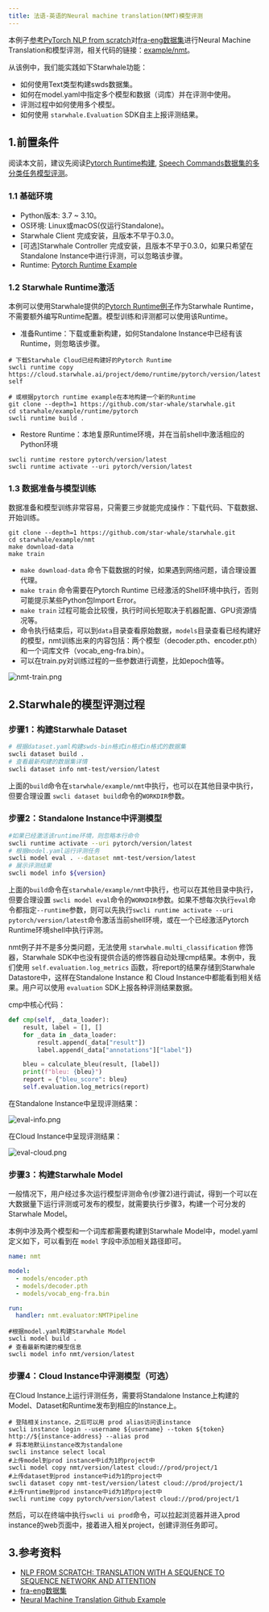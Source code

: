 ```yaml
---
title: 法语-英语的Neural machine translation(NMT)模型评测
---
```


本例子[参考PyTorch NLP from scratch](https://pytorch.org/tutorials/intermediate/seq2seq_translation_tutorial.html)对[fra-eng数据集](https://www.manythings.org/anki/fra-eng.zip)进行Neural Machine Translation和模型评测，相关代码的链接：[example/nmt](https://github.com/star-whale/starwhale/tree/main/example/nmt)。

从该例中，我们能实践如下Starwhale功能：

- 如何使用Text类型构建swds数据集。
- 如何在model.yaml中指定多个模型和数据（词库）并在评测中使用。
- 评测过程中如何使用多个模型。
- 如何使用 `starwhale.Evaluation` SDK自主上报评测结果。

## 1.前置条件

阅读本文前，建议先阅读[Pytorch Runtime构建](pytorch.md), [Speech Commands数据集的多分类任务模型评测](speech.md)。

### 1.1 基础环境

- Python版本: 3.7 ~ 3.10。
- OS环境: Linux或macOS(仅运行Standalone)。
- Starwhale Client 完成安装，且版本不早于0.3.0。
- [可选]Starwhale Controller 完成安装，且版本不早于0.3.0，如果只希望在Standalone Instance中进行评测，可以忽略该步骤。
- Runtime: [Pytorch Runtime Example](https://github.com/star-whale/starwhale/tree/main/example/runtime/pytorch)

### 1.2 Starwhale Runtime激活

本例可以使用Starwhale提供的[Pytorch Runtime例子](https://github.com/star-whale/starwhale/tree/main/example/runtime/pytorch)作为Starwhale Runtime，不需要额外编写Runtime配置。模型训练和评测都可以使用该Runtime。

- 准备Runtime：下载或重新构建，如何Standalone Instance中已经有该Runtime，则忽略该步骤。

```shell
# 下载Starwhale Cloud已经构建好的Pytorch Runtime
swcli runtime copy https://cloud.starwhale.ai/project/demo/runtime/pytorch/version/latest self

# 或根据pytorch runtime example在本地构建一个新的Runtime
git clone --depth=1 https://github.com/star-whale/starwhale.git
cd starwhale/example/runtime/pytorch
swcli runtime build .
```

- Restore Runtime：本地复原Runtime环境，并在当前shell中激活相应的Python环境

```shell
swcli runtime restore pytorch/version/latest
swcli runtime activate --uri pytorch/version/latest
```

### 1.3 数据准备与模型训练

数据准备和模型训练非常容易，只需要三步就能完成操作：下载代码、下载数据、开始训练。

```shell
git clone --depth=1 https://github.com/star-whale/starwhale.git
cd starwhale/example/nmt
make download-data
make train
```

- `make download-data` 命令下载数据的时候，如果遇到网络问题，请合理设置代理。
- `make train` 命令需要在Pytorch Runtime 已经激活的Shell环境中执行，否则可能提示某些Python包Import Error。
- `make train` 过程可能会比较慢，执行时间长短取决于机器配置、GPU资源情况等。
- 命令执行结束后，可以到`data`目录查看原始数据，`models`目录查看已经构建好的模型，nmt训练出来的内容包括：两个模型（decoder.pth、encoder.pth）和一个词库文件（vocab_eng-fra.bin）。
- 可以在train.py对训练过程的一些参数进行调整，比如epoch值等。

![nmt-train.png](../img/examples/nmt-train.png)

## 2.Starwhale的模型评测过程

### 步骤1：构建Starwhale Dataset

```bash
# 根据dataset.yaml构建swds-bin格式in格式in格式的数据集
swcli dataset build .
# 查看最新构建的数据集详情
swcli dataset info nmt-test/version/latest
```

上面的`build`命令在`starwhale/example/nmt`中执行，也可以在其他目录中执行，但要合理设置 `swcli dataset build`命令的`WORKDIR`参数。

### 步骤2：Standalone Instance中评测模型

```bash
#如果已经激活该runtime环境，则忽略本行命令
swcli runtime activate --uri pytorch/version/latest
# 根据model.yaml运行评测任务
swcli model eval . --dataset nmt-test/version/latest
# 展示评测结果
swcli model info ${version}
```

上面的`build`命令在`starwhale/example/nmt`中执行，也可以在其他目录中执行，但要合理设置 `swcli model eval`命令的`WORKDIR`参数。如果不想每次执行`eval`命令都指定`--runtime`参数，则可以先执行`swcli runtime activate --uri pytorch/version/latest`命令激活当前shell环境，或在一个已经激活Pytorch Runtime环境shell中执行评测。

nmt例子并不是多分类问题，无法使用 `starwhale.multi_classification` 修饰器，Starwhale SDK中也没有提供合适的修饰器自动处理cmp结果。本例中，我们使用 `self.evaluation.log_metrics` 函数，将report的结果存储到Starwhale Datastore中，这样在Standalone Instance 和 Cloud Instance中都能看到相关结果。用户可以使用 `evaluation` SDK上报各种评测结果数据。

cmp中核心代码：

```python
def cmp(self, _data_loader):
    result, label = [], []
    for _data in _data_loader:
        result.append(_data["result"])
        label.append(_data["annotations"]["label"])

    bleu = calculate_bleu(result, [label])
    print(f"bleu: {bleu}")
    report = {"bleu_score": bleu}
    self.evaluation.log_metrics(report)
```

在Standalone Instance中呈现评测结果：

![eval-info.png](../img/examples/nmt-eval-info.png)

在Cloud Instance中呈现评测结果：

![eval-cloud.png](../img/examples/nmt-cloud-result.gif)

### 步骤3：构建Starwhale Model

一般情况下，用户经过多次运行模型评测命令(步骤2)进行调试，得到一个可以在大数据量下运行评测或可发布的模型，就需要执行步骤3，构建一个可分发的Starwhale Model。

本例中涉及两个模型和一个词库都需要构建到Starwhale Model中，model.yaml定义如下，可以看到在 `model` 字段中添加相关路径即可。

```yaml
name: nmt

model:
  - models/encoder.pth
  - models/decoder.pth
  - models/vocab_eng-fra.bin

run:
  handler: nmt.evaluator:NMTPipeline
```

```shell
#根据model.yaml构建Starwhale Model
swcli model build .
# 查看最新构建的模型信息
swcli model info nmt/version/latest
```

### 步骤4：Cloud Instance中评测模型（可选）

在Cloud Instance上运行评测任务，需要将Standalone Instance上构建的Model、Dataset和Runtime发布到相应的Instance上。

```shell
# 登陆相关instance，之后可以用 prod alias访问该instance
swcli instance login --username ${username} --token ${token}  http://${instance-address} --alias prod
# 将本地默认instance改为standalone
swcli instance select local
#上传model到prod instance中id为1的project中
swcli model copy nmt/version/latest cloud://prod/project/1
#上传dataset到prod instance中id为1的project中
swcli dataset copy nmt-test/version/latest cloud://prod/project/1
#上传runtime到prod instance中id为1的project中
swcli runtime copy pytorch/version/latest cloud://prod/project/1
```

然后，可以在终端中执行`swcli ui prod`命令，可以拉起浏览器并进入prod instance的web页面中，接着进入相关project，创建评测任务即可。

## 3.参考资料

- [NLP FROM SCRATCH: TRANSLATION WITH A SEQUENCE TO SEQUENCE NETWORK AND ATTENTION](https://pytorch.org/tutorials/intermediate/seq2seq_translation_tutorial.html)
- [fra-eng数据集](https://www.manythings.org/anki/fra-eng.zip)
- [Neural Machine Translation Github Example](https://github.com/lingyongyan/Neural-Machine-Translation)
